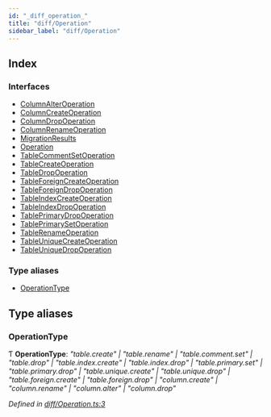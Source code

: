 ```yaml
---
id: "_diff_operation_"
title: "diff/Operation"
sidebar_label: "diff/Operation"
---
```


## Index

### Interfaces

* [ColumnAlterOperation](../interfaces/_diff_operation_.columnalteroperation.md)
* [ColumnCreateOperation](../interfaces/_diff_operation_.columncreateoperation.md)
* [ColumnDropOperation](../interfaces/_diff_operation_.columndropoperation.md)
* [ColumnRenameOperation](../interfaces/_diff_operation_.columnrenameoperation.md)
* [MigrationResults](../interfaces/_diff_operation_.migrationresults.md)
* [Operation](../interfaces/_diff_operation_.operation.md)
* [TableCommentSetOperation](../interfaces/_diff_operation_.tablecommentsetoperation.md)
* [TableCreateOperation](../interfaces/_diff_operation_.tablecreateoperation.md)
* [TableDropOperation](../interfaces/_diff_operation_.tabledropoperation.md)
* [TableForeignCreateOperation](../interfaces/_diff_operation_.tableforeigncreateoperation.md)
* [TableForeignDropOperation](../interfaces/_diff_operation_.tableforeigndropoperation.md)
* [TableIndexCreateOperation](../interfaces/_diff_operation_.tableindexcreateoperation.md)
* [TableIndexDropOperation](../interfaces/_diff_operation_.tableindexdropoperation.md)
* [TablePrimaryDropOperation](../interfaces/_diff_operation_.tableprimarydropoperation.md)
* [TablePrimarySetOperation](../interfaces/_diff_operation_.tableprimarysetoperation.md)
* [TableRenameOperation](../interfaces/_diff_operation_.tablerenameoperation.md)
* [TableUniqueCreateOperation](../interfaces/_diff_operation_.tableuniquecreateoperation.md)
* [TableUniqueDropOperation](../interfaces/_diff_operation_.tableuniquedropoperation.md)

### Type aliases

* [OperationType](_diff_operation_.md#operationtype)

## Type aliases

###  OperationType

Ƭ **OperationType**: *"table.create" | "table.rename" | "table.comment.set" | "table.drop" | "table.index.create" | "table.index.drop" | "table.primary.set" | "table.primary.drop" | "table.unique.create" | "table.unique.drop" | "table.foreign.create" | "table.foreign.drop" | "column.create" | "column.rename" | "column.alter" | "column.drop"*

*Defined in [diff/Operation.ts:3](https://github.com/aerogear/graphback/blob/b39280e7/packages/graphql-migrations/src/diff/Operation.ts#L3)*
